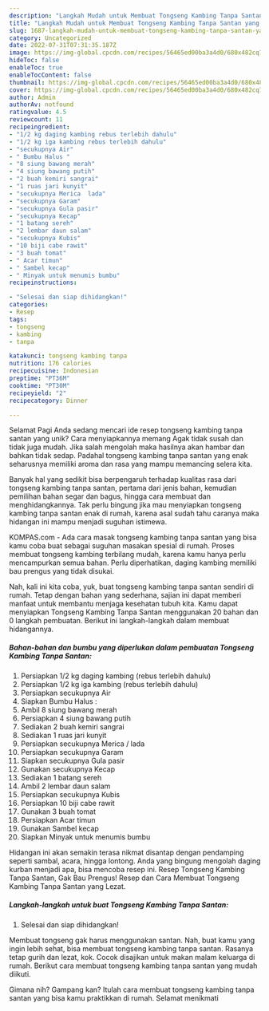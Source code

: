 ```yaml
---
description: "Langkah Mudah untuk Membuat Tongseng Kambing Tanpa Santan yang Enak, Sempurna"
title: "Langkah Mudah untuk Membuat Tongseng Kambing Tanpa Santan yang Enak, Sempurna"
slug: 1687-langkah-mudah-untuk-membuat-tongseng-kambing-tanpa-santan-yang-enak-sempurna
category: Uncategorized
date: 2022-07-31T07:31:35.187Z
image: https://img-global.cpcdn.com/recipes/56465ed00ba3a4d0/680x482cq70/tongseng-kambing-tanpa-santan-foto-resep-utama.jpg
hideToc: false
enableToc: true
enableTocContent: false
thumbnail: https://img-global.cpcdn.com/recipes/56465ed00ba3a4d0/680x482cq70/tongseng-kambing-tanpa-santan-foto-resep-utama.jpg
cover: https://img-global.cpcdn.com/recipes/56465ed00ba3a4d0/680x482cq70/tongseng-kambing-tanpa-santan-foto-resep-utama.jpg
author: Admin
authorAv: notfound
ratingvalue: 4.5
reviewcount: 11
recipeingredient:
- "1/2 kg daging kambing rebus terlebih dahulu"
- "1/2 kg iga kambing rebus terlebih dahulu"
- "secukupnya Air"
- " Bumbu Halus "
- "8 siung bawang merah"
- "4 siung bawang putih"
- "2 buah kemiri sangrai"
- "1 ruas jari kunyit"
- "secukupnya Merica  lada"
- "secukupnya Garam"
- "secukupnya Gula pasir"
- "secukupnya Kecap"
- "1 batang sereh"
- "2 lembar daun salam"
- "secukupnya Kubis"
- "10 biji cabe rawit"
- "3 buah tomat"
- " Acar timun"
- " Sambel kecap"
- " Minyak untuk menumis bumbu"
recipeinstructions:

- "Selesai dan siap dihidangkan!"
categories:
- Resep
tags:
- tongseng
- kambing
- tanpa

katakunci: tongseng kambing tanpa 
nutrition: 176 calories
recipecuisine: Indonesian
preptime: "PT36M"
cooktime: "PT30M"
recipeyield: "2"
recipecategory: Dinner

---
```



Selamat Pagi Anda sedang mencari ide resep tongseng kambing tanpa santan yang unik? Cara menyiapkannya memang Agak tidak susah dan tidak juga mudah. Jika salah mengolah maka hasilnya akan hambar dan bahkan tidak sedap. Padahal tongseng kambing tanpa santan yang enak seharusnya memiliki aroma dan rasa yang mampu memancing selera kita.


Banyak hal yang sedikit bisa berpengaruh terhadap kualitas rasa dari tongseng kambing tanpa santan, pertama dari jenis bahan, kemudian pemilihan bahan segar dan bagus, hingga cara membuat dan menghidangkannya. Tak perlu bingung jika mau menyiapkan tongseng kambing tanpa santan enak di rumah, karena asal sudah tahu caranya maka hidangan ini mampu menjadi suguhan istimewa.

KOMPAS.com - Ada cara masak tongseng kambing tanpa santan yang bisa kamu coba buat sebagai suguhan masakan spesial di rumah. Proses membuat tongseng kambing terbilang mudah, karena kamu hanya perlu mencampurkan semua bahan. Perlu diperhatikan, daging kambing memiliki bau prengus yang tidak disukai.


Nah, kali ini kita coba, yuk, buat tongseng kambing tanpa santan sendiri di rumah. Tetap dengan bahan yang sederhana, sajian ini dapat memberi manfaat untuk membantu menjaga kesehatan tubuh kita. Kamu dapat menyiapkan Tongseng Kambing Tanpa Santan menggunakan 20 bahan dan 0 langkah pembuatan. Berikut ini langkah-langkah dalam membuat hidangannya.

<!--inarticleads1-->

##### Bahan-bahan dan bumbu yang diperlukan dalam pembuatan Tongseng Kambing Tanpa Santan:

1. Persiapkan 1/2 kg daging kambing (rebus terlebih dahulu)
1. Persiapkan 1/2 kg iga kambing (rebus terlebih dahulu)
1. Persiapkan secukupnya Air
1. Siapkan  Bumbu Halus :
1. Ambil 8 siung bawang merah
1. Persiapkan 4 siung bawang putih
1. Sediakan 2 buah kemiri sangrai
1. Sediakan 1 ruas jari kunyit
1. Persiapkan secukupnya Merica / lada
1. Persiapkan secukupnya Garam
1. Siapkan secukupnya Gula pasir
1. Gunakan secukupnya Kecap
1. Sediakan 1 batang sereh
1. Ambil 2 lembar daun salam
1. Persiapkan secukupnya Kubis
1. Persiapkan 10 biji cabe rawit
1. Gunakan 3 buah tomat
1. Persiapkan  Acar timun
1. Gunakan  Sambel kecap
1. Siapkan  Minyak untuk menumis bumbu


Hidangan ini akan semakin terasa nikmat disantap dengan pendamping seperti sambal, acara, hingga lontong. Anda yang bingung mengolah daging kurban menjadi apa, bisa mencoba resep ini. Resep Tongseng Kambing Tanpa Santan, Gak Bau Prengus! Resep dan Cara Membuat Tongseng Kambing Tanpa Santan yang Lezat. 

<!--inarticleads2-->

##### Langkah-langkah untuk buat Tongseng Kambing Tanpa Santan:


1. Selesai dan siap dihidangkan!

Membuat tongseng gak harus menggunakan santan. Nah, buat kamu yang ingin lebih sehat, bisa membuat tongseng kambing tanpa santan. Rasanya tetap gurih dan lezat, kok. Cocok disajikan untuk makan malam keluarga di rumah. Berikut cara membuat tongseng kambing tanpa santan yang mudah diikuti. 

Gimana nih? Gampang kan? Itulah cara membuat tongseng kambing tanpa santan yang bisa kamu praktikkan di rumah. Selamat menikmati

